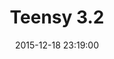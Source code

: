 ---
layout: page
title: "Teensy 3.2"
category: hardware
date: 2015-12-18 23:19:00
order: 1
toc: false
---